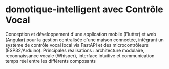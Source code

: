 # domotique-intelligent avec Contrôle Vocal

 Conception et développement d'une application mobile (Flutter) et web (Angular) pour la gestion
 centralisée d'une maison connectée, intégrant un système de contrôle vocal local via FastAPI et des
 microcontrôleurs (ESP32/Arduino). Principales réalisations : architecture modulaire, reconnaissance
 vocale (Whisper), interface intuitive et communication temps réel entre les différents composants
